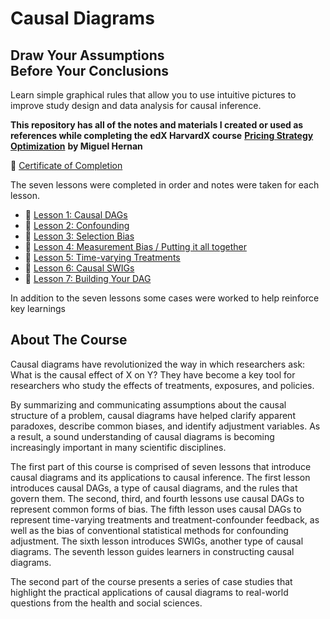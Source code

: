 # Causal Diagrams

## Draw Your Assumptions</br>Before Your Conclusions 

Learn simple graphical rules that allow you to use intuitive pictures to
improve study design and data analysis for causal inference.

**This repository has all of the notes and materials I created or used as
references while completing the edX HarvardX course**
[**Pricing Strategy Optimization**](https://www.coursera.org/specializations/uva-darden-bcg-pricing-strategy)
**by Miguel Hernan**

🥇 [Certificate of Completion](https://courses.edx.org/certificates/2e9e687ffeb043bb9b726e633581a9d4?_gl=1*6tbd5q*_ga*MTI1NTAxNzMwMS4xNjgzMzg3NzYw*_ga_D3KS4KMDT0*MTY4ODIzNjk3MC43NS4xLjE2ODgyNDAzMTkuNDkuMC4w)

The seven lessons were completed in order and notes were taken for each lesson.

* 📃 [Lesson 1: Causal DAGs ](lessons/1-causal-dags.md)
* 📃 [Lesson 2: Confounding](lessons/2-confounding.md)
* 📃 [Lesson 3: Selection Bias](lessons/3-selection-bias.md)
* 📃 [Lesson 4: Measurement Bias / Putting it all together](lessons/4-measurement-bias.md)
* 📃 [Lesson 5: Time-varying Treatments](lessons/5-time-varying-treatment.md)
* 📃 [Lesson 6: Causal SWIGs](lessons/6-causal-swigs.md)
* 📃 [Lesson 7: Building Your DAG](lessons/7-building-your-dag.md)

In addition to the seven lessons some cases were worked to help reinforce key
learnings 

## About The Course

Causal diagrams have revolutionized the way in which researchers ask: What is
the causal effect of X on Y? They have become a key tool for researchers who
study the effects of treatments, exposures, and policies.

By summarizing and communicating assumptions about the causal structure of a
problem, causal diagrams have helped clarify apparent paradoxes, describe
common biases, and identify adjustment variables. As a result, a sound
understanding of causal diagrams is becoming increasingly important in many
scientific disciplines.

The first part of this course is comprised of seven lessons that introduce
causal diagrams and its applications to causal inference. The first lesson
introduces causal DAGs, a type of causal diagrams, and the rules that govern
them. The second, third, and fourth lessons use causal DAGs to represent common
forms of bias. The fifth lesson uses causal DAGs to represent time-varying
treatments and treatment-confounder feedback, as well as the bias of
conventional statistical methods for confounding adjustment. The sixth lesson
introduces SWIGs, another type of causal diagrams. The seventh lesson guides
learners in constructing causal diagrams.

The second part of the course presents a series of case studies that highlight
the practical applications of causal diagrams to real-world questions from the
health and social sciences.

